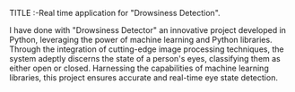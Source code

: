 TITLE :-Real time application for "Drowsiness Detection".


I have done with "Drowsiness Detector"  an innovative project developed in Python, leveraging the power of machine learning and Python libraries. Through the integration of cutting-edge image processing techniques, the system adeptly discerns the state of a person's eyes, classifying them as either open or closed. Harnessing the capabilities of machine learning libraries, this project ensures accurate and real-time eye state detection.

